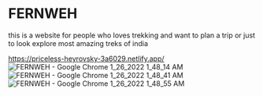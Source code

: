 # FERNWEH
this is a website for people who loves trekking and want to plan a trip or just to look explore most amazing treks of india

https://priceless-heyrovsky-3a6029.netlify.app/
![FERNWEH - Google Chrome 1_26_2022 1_48_14 AM](https://user-images.githubusercontent.com/97744998/151053074-7e62e3c0-6c85-45f6-94e6-da655f482805.png)
![FERNWEH - Google Chrome 1_26_2022 1_48_41 AM](https://user-images.githubusercontent.com/97744998/151053077-729ab96f-df88-4f10-abd2-a73e4f66844a.png)
![FERNWEH - Google Chrome 1_26_2022 1_48_55 AM](https://user-images.githubusercontent.com/97744998/151053080-05169d3c-ea52-43d0-bd4a-5728a75a901f.png)
